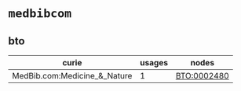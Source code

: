# `medbibcom`

## bto

| curie                        |   usages | nodes                                                     |
|------------------------------|----------|-----------------------------------------------------------|
| MedBib.com:Medicine_&_Nature |        1 | [BTO:0002480](http://purl.obolibrary.org/obo/BTO_0002480) |

